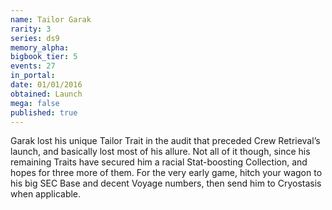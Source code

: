 ```yaml
---
name: Tailor Garak
rarity: 3
series: ds9
memory_alpha:
bigbook_tier: 5
events: 27
in_portal:
date: 01/01/2016
obtained: Launch
mega: false
published: true
---
```


Garak lost his unique Tailor Trait in the audit that preceded Crew Retrieval’s launch, and basically lost most of his allure. Not all of it though, since his remaining Traits have secured him a racial Stat-boosting Collection, and hopes for three more of them. For the very early game, hitch your wagon to his big SEC Base and decent Voyage numbers, then send him to Cryostasis when applicable.
